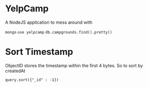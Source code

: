 # YelpCamp
A NodeJS application to mess around with

`mongo`
`use yelpcamp`
`db.campgrounds.find().pretty()`

# Sort Timestamp

ObjectID stores the timestamp within the first 4 bytes. So to sort by createdAt

`query.sort({"_id" : -1})`
